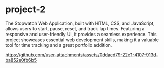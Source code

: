 # project-2
The Stopwatch Web Application, built with HTML, CSS, and JavaScript, allows users to start, pause, reset, and track lap times. Featuring a responsive and user-friendly UI, it provides a seamless experience. This project showcases essential web development skills, making it a valuable tool for time tracking and a great portfolio addition. 


https://github.com/user-attachments/assets/0ddacd79-22e1-4107-913d-ba852e0fb6b5





